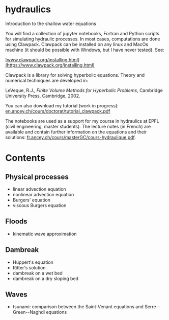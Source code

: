 # hydraulics
Introduction to the shallow water equations

You will find a collection of jupyter notebooks, Fortran and Python scripts for simulating hydraulic processes. In most cases, computations are done using Clawpack. Clawpack can be installed on any linux and MacOs machine (it should be possible with Windows, but I have never tested). See:

[www.clawpack.org/installing.html](https://www.clawpack.org/installing.html)

Clawpack is a library for solving hyperbolic equations. Theory and numerical techniques are developed in:

LeVeque, R.J., *Finite Volume Methods for Hyperbolic Problems*, Cambridge University Press, Cambridge, 2002.

You can also download my tutorial (work in progress):
[en.ancey.ch/cours/doctorat/tutorial_clawpack.pdf](http://en.ancey.ch/cours/doctorat/tutorial_clawpack.pdf)

The notebooks are used as a support for my course in hydraulics at EPFL (civil engineering, master students). The lecture notes (in French) are available and contain further information on the equations and their solutions: [fr.ancey.ch/cours/masterGC/cours-hydraulique.pdf](http://fr.ancey.ch/cours/masterGC/cours-hydraulique.pdf).

# Contents
## Physical processes
* linear advection equation
* nonlinear advection equation
* Burgers' equation
* viscous Burgers equation

## Floods
* kinematic wave approximation
  
## Dambreak
* Huppert's equation
* Ritter's solution
* dambreak on a wet bed
* dambreak on a dry sloping bed
  
## Waves
* tsunami: comparison between the Saint-Venant equations and Serre--Green--Naghdi equations

